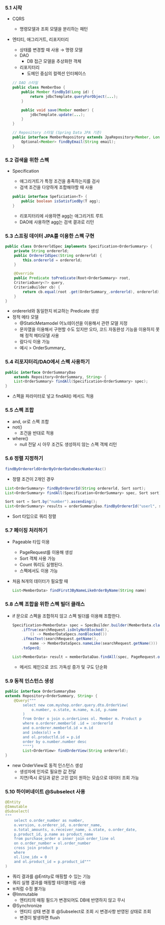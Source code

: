### 5.1 시작

- CQRS
    - 명령모델과 조회 모델을 분리하는 패턴
- 엔티티, 애그리거트, 리포지터리
    - 상태를 변경할 때 사용 → 명령 모델
    - DAO
        - DB 접근 모델을 추상화한 객체
    - 리포지터리
        - 도메인 중심의 컬렉션 인터페이스
    
    ```java
    // DAO 스타일
    public class MemberDao {
        public Member findById(Long id) {
            return jdbcTemplate.queryForObject(...);
        }
    
        public void save(Member member) {
            jdbcTemplate.update(...);
        }
    }
    
    // Repository 스타일 (Spring Data JPA 기준)
    public interface MemberRepository extends JpaRepository<Member, Long> {
        Optional<Member> findByEmail(String email);
    }
    
    ```
    

### 5.2 검색을 위한 스펙

- Specification
    - 애그리거트가 특정 조건을 충족하는지를 검사
    - 검색 조건을 다양하게 조합해야할 때 사용
    
    ```java
    public interface Speficiation<T> {
    	public boolean isSatisfiedBy(T agg);
    }
    ```
    
    - 리포지터리에 사용하면 agg는 애그리거트 루트
    - DAO에 사용하면 agg는 검색 결과로 리턴

### 5.3 스프링 데이터 JPA를 이용한 스펙 구현

```java
public class OrdererldSpec implements Specification<OrderSummary> {
	private String ordererld;
	public OrdererIdSpec(String ordererld) {
		this.ordererld = ordererld;
	}

	@Override
	public Predicate toPredicate(Root<OrderSummary> root,
	CriteriaQuery<?> query,
	CriteriaBuilder cb) {
		return cb.equal(root .get(OrderSummary_.ordererld), ordererld);
	}
}
```

- ordererId와 동일한지 비교하는 Predicate  생성
- 정적 메타 모델
    - @StaticMetamodel 어노테이션을 이용해서 관련 모델 지정
    - 문자열을 이용해서 구현할 수도 있지만 오타, 코드 자동완성 기능을 이용하지 못해 정적 메타모델 사용
    - 람다식 이용 가능
    - 예시 > OrderSummary_

### 5.4 리포지터리/DAO에서 스펙 사용하기

```java
public interface OrderSummaryDao
	extends Repository<OrderSummary, String> {
	List<OrderSummary> findAll(Specification<OrderSummary> spec);
}
```

- 스펙을 파라미터로 넣고 findAll() 메서드 적용

### 5.5 스펙 조합

- and, or로 스펙 조합
- not()
    - 조건을 반대로 적용
- where()
    - null 전달 시 아무 조건도 생성하지 않는 스펙 객체 리턴

### 5.6 정렬 지정하기

```java
findByOrdererldOrderByOrderDateDescNumberAsc()
```

- 정렬 조건이 2개인 경우

```java
List<OrderSummary> findByOrdererId(String ordererld, Sort sort);
List<OrderSummary> findAll(Specification<OrderSummary> spec, Sort sort);
```

```java
Sort sort = Sort.by("number").ascending();
List<OrderSummary> results = orderSummaryDao.findByOrdererId("userl", sort);
```

- Sort 타입으로 쿼리 정렬

### 5.7 페이징 처리하기

- Pageable 타입 이용
    - PageRequest를 이용해 생성
    - Sort 객체 사용 가능
    - Count 쿼리도 실행된다.
    - 스펙에서도 이용 가능
- 처음 N개의 데이터가 필요할 때
    
    ```java
    List<MemberData> findFirst3ByNameLike0rderByName(String name)
    ```
    

### 5.8 스펙 조합을 위한 스펙 빌더 클래스

- if 문으로 스펙을 조합하지 않고 스펙 빌더를 이용해 조합한다.
    
    ```java
    Specification<MemberData> spec = SpecBuilder.builder(MemberData.class)
    	.ifTrue(earchRequest.isOnlyNotBlocked(),
    		() -> MemberDataSpecs.nonBlocked())
    	.ifHasText(searchRequest.getName(),
    		name -> MemberDataSpecs.nameLike(searchRequest.getName()))
    	.toSpecQ;
    
    List<MemberData> result = memberDataDao.findAll(spec, PageRequest.of(0, 5));
    ```
    
    - 메서드 체인으로 코드 가독성 증가 및 구도 단순화

### 5.9 동적 인스턴스 생성

```java
public interface OrderSummaryDao
extends Repository<OrderSummary, String> {
	@Query("""
		select new com.myshop.order.query.dto.OrderView(
			o.number, o.state, m.name, m.id, p.name
		)
		from Order o join o.orderLines ol. Member m. Product p
		where o.orderer.memberld .id = :ordererld
		and o.orderer.memberld.id = m.id
		and index(ol) = 0
		and ol.productld.id = p.id
		order by o.number.number desc
		"""")
		List<OrderView> findOrderView(String ordererld);
}
```

- new OrderView로 동적 인스턴스 생성
    - 생성자에 인자로 필요한 값 전달
    - 지연/즉시 로딩과 같은 고민 없이 원하는 모습으로 데이터 조회 가능

### 5.10 하이버네이트 @Subselect 사용

```java
@Entity
@Immutable
@Subselect(
"""
	select o.order_number as number,
	o.version, o.orderer_id, o.orderer_name,
	o.total_amounts, o.receiver_name, o.state, o.order_date,
	p.product_id, p.name as product_name
	from purchase_order o inner join order_line ol
	on o.order_number = ol.order_number
	cross join product p
	where
	ol.line_idx = 0
	and ol.product_id = p.product_id"""
)
```

- 쿼리 결과를 @Entity로 매핑할 수 있는 기능
- 쿼리 실행 결과를 매핑할 테이블처럼 사용
- `뷰`처럼 수정 불가능
- @Immutable
    - 엔티티의 매핑 필드가 변경되어도 DB에 반영하지 않고 무시
- @Synchronize
    - 엔티티 상태 변경 후 @Subselect로 조회 시 변경사항 반영된 상태로 조회
    - 변경이 발생하면 flush
